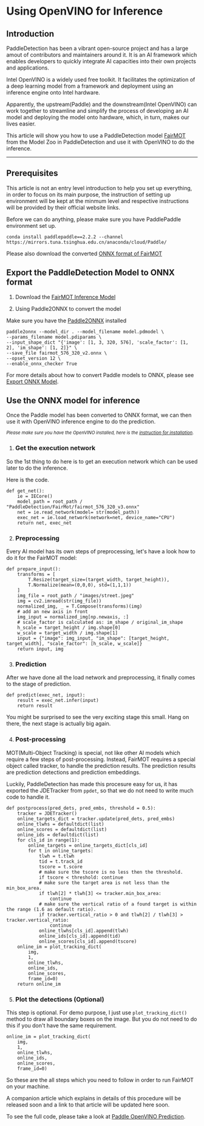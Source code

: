# Using OpenVINO for Inference

## Introduction
PaddleDetection has been a vibrant open-source project and has a large amout of contributors and maintainers around it. It is an AI framework which enables developers to quickly integrate AI capacities into their own projects and applications.

Intel OpenVINO is a widely used free toolkit. It facilitates the optimization of a deep learning model from a framework and deployment using an inference engine onto Intel hardware.

Apparently, the upstream(Paddle) and the downstream(Intel OpenVINO) can work together to streamline and simplify the process of developing an AI model and deploying the model onto hardware, which, in turn, makes our lives easier.

This article will show you how to use a PaddleDetection model [FairMOT](../../../configs/mot/fairmot/README.md) from the Model Zoo in PaddleDetection and use it with OpenVINO to do the inference.

------------

## Prerequisites

This article is not an entry level introduction to help you set up everything, in order to focus on its main purpose, the instruction of setting up environment will be kept at the minmum level and respective instructions will be provided by their official website links.

Before we can do anything, please make sure you have PaddlePaddle environment set up.

```
conda install paddlepaddle==2.2.2 --channel https://mirrors.tuna.tsinghua.edu.cn/anaconda/cloud/Paddle/
```

Please also download the converted [ONNX format of FairMOT](https://bj.bcebos.com/v1/paddledet/models/mot/fairmot_576_320_v3.onnx)

## Export the PaddleDetection Model to ONNX format

1. Download the [FairMOT Inference Model](https://bj.bcebos.com/v1/paddledet/models/mot/fairmot_hrnetv2_w18_dlafpn_30e_576x320.tar)

2. Using Paddle2ONNX to convert the model

Make sure you have the [Paddle2ONNX](https://github.com/PaddlePaddle/Paddle2ONNX) installed

```
paddle2onnx --model_dir . --model_filename model.pdmodel \
--params_filename model.pdiparams \
--input_shape_dict "{'image': [1, 3, 320, 576], 'scale_factor': [1, 2], 'im_shape': [1, 2]}" \
--save_file fairmot_576_320_v2.onnx \
--opset_version 12 \
--enable_onnx_checker True
```

For more details about how to convert Paddle models to ONNX, please see [Export ONNX Model](../../../deploy/EXPORT_ONNX_MODEL_en.md).

## Use the ONNX model for inference

Once the Paddle model has been converted to ONNX format, we can then use it with OpenVINO inference engine to do the prediction.

*<sub>Please make sure you have the OpenVINO installed, here is the [instruction for installation](https://docs.openvino.ai/cn/latest/openvino_docs_install_guides_installing_openvino_linux.html).<sub>*

1. ### Get the execution network

So the 1st thing to do here is to get an execution network which can be used later to do the inference.

Here is the code.

```
def get_net():
    ie = IECore()
    model_path = root_path / "PaddleDetection/FairMot/fairmot_576_320_v3.onnx"
    net = ie.read_network(model= str(model_path))
    exec_net = ie.load_network(network=net, device_name="CPU")
    return net, exec_net
```

2. ### Preprocessing

Every AI model has its own steps of preprocessing, let's have a look how to do it for the FairMOT model:

```
def prepare_input():
    transforms = [
        T.Resize(target_size=(target_width, target_height)),
        T.Normalize(mean=(0,0,0), std=(1,1,1))
    ]
    img_file = root_path / "images/street.jpeg"
    img = cv2.imread(str(img_file))
    normalized_img, _ = T.Compose(transforms)(img)
    # add an new axis in front
    img_input = normalized_img[np.newaxis, :]
    # scale_factor is calculated as: im_shape / original_im_shape
    h_scale = target_height / img.shape[0]
    w_scale = target_width / img.shape[1]
    input = {"image": img_input, "im_shape": [target_height, target_width], "scale_factor": [h_scale, w_scale]}
    return input, img
```

3. ### Prediction

After we have done all the load network and preprocessing, it finally comes to the stage of prediction.


```
def predict(exec_net, input):
    result = exec_net.infer(input)
    return result
```

You might be surprised to see the very exciting stage this small. Hang on there, the next stage is actually big again.

4. ### Post-processing

MOT(Multi-Object Tracking) is special, not like other AI models which require a few steps of post-processing. Instead, FairMOT requires a special object called tracker, to handle the prediction results. The prediction results are prediction detections and prediction embeddings.

Luckily, PaddleDetection has made this procesure easy for us, it has exported the JDETracker from `ppdet`, so that we do not need to write much code to handle it.

```
def postprocess(pred_dets, pred_embs, threshold = 0.5):
    tracker = JDETracker()
    online_targets_dict = tracker.update(pred_dets, pred_embs)
    online_tlwhs = defaultdict(list)
    online_scores = defaultdict(list)
    online_ids = defaultdict(list)
    for cls_id in range(1):
        online_targets = online_targets_dict[cls_id]
        for t in online_targets:
            tlwh = t.tlwh
            tid = t.track_id
            tscore = t.score
            # make sure the tscore is no less then the threshold.
            if tscore < threshold: continue
            # make sure the target area is not less than the min_box_area.
            if tlwh[2] * tlwh[3] <= tracker.min_box_area:
                continue
            # make sure the vertical ratio of a found target is within the range (1.6 as default ratio).
            if tracker.vertical_ratio > 0 and tlwh[2] / tlwh[3] > tracker.vertical_ratio:
                continue
            online_tlwhs[cls_id].append(tlwh)
            online_ids[cls_id].append(tid)
            online_scores[cls_id].append(tscore)
    online_im = plot_tracking_dict(
        img,
        1,
        online_tlwhs,
        online_ids,
        online_scores,
        frame_id=0)
    return online_im
```

5. ### Plot the detections (Optional)

This step is optional. For demo purpose, I just use `plot_tracking_dict()` method to draw all boundary boxes on the image. But you do not need to do this if you don't have the same requirement.

```
online_im = plot_tracking_dict(
    img,
    1,
    online_tlwhs,
    online_ids,
    online_scores,
    frame_id=0)
```

So these are the all steps which you need to follow in order to run FairMOT on your machine.

A companion article which explains in details of this procedure will be released soon and a link to that article will be updated here soon.

To see the full code, please take a look at [Paddle OpenVINO Prediction](./fairmot_onnx_openvino.py).
